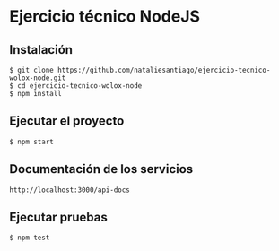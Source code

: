 # Ejercicio técnico NodeJS

## Instalación

    $ git clone https://github.com/nataliesantiago/ejercicio-tecnico-wolox-node.git
    $ cd ejercicio-tecnico-wolox-node
    $ npm install

## Ejecutar el proyecto

    $ npm start
    
## Documentación de los servicios

    http://localhost:3000/api-docs
    
## Ejecutar pruebas

    $ npm test
